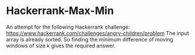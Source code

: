 # Hackerrank-Max-Min
An attempt for the following Hackerrank challenge:
https://www.hackerrank.com/challenges/angry-children/problem
The input array is already sorted. So finding the minimum difference of moving windows of size k gives the required answer.
